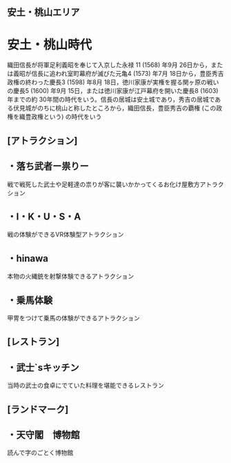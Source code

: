 ## 安土・桃山エリア
# 安土・桃山時代
織田信長が将軍足利義昭を奉じて入京した永禄 11 (1568) 年9月 26日から，または義昭が信長に追われ室町幕府が滅びた元亀4 (1573) 年7月 18日から，豊臣秀吉政権の終わった慶長3 (1598) 年8月 18日，徳川家康が実権を握る関ヶ原の戦いの慶長5 (1600) 年9月 15日，または徳川家康が江戸幕府を開いた慶長8 (1603) 年までの約 30年間の時代をいう。信長の居城は安土城であり，秀吉の居城である伏見城がのちに桃山と称したところから，織田信長，豊臣秀吉の覇権 (この政権を織豊政権という) の時代をいう
## [アトラクション]

## ・落ち武者ー祟りー  
  戦で戦死した武士や足軽達の祟りが客に襲いかかってくるお化け屋敷方アトラクション  
 
## ・I・K・U・S・A    
  戦の体験ができるVR体験型アトラクション  
 
## ・hinawa 
  本物の火縄銃を射撃体験できるアトラクション  
 
## ・乗馬体験  
  甲冑をつけて乗馬の体験ができるアトラクション  

## [レストラン]
## ・武士`sキッチン  
 当時の武士の食卓にでていた料理を堪能できるレストラン  

## [ランドマーク]  
## ・天守閣　博物館  
 読んで字のごとく博物館  
